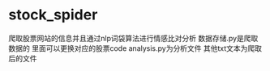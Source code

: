 # stock_spider
 爬取股票网站的信息并且通过nlp词袋算法进行情感比对分析
数据存储.py是爬取数据的 里面可以更换对应的股票code
analysis.py为分析文件  其他txt文本为爬取后的文件
